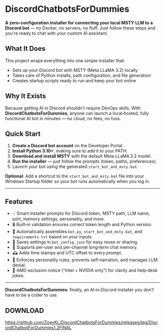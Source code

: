 # DiscordChatbotsForDummies

**A zero‑configuration installer for connecting your local MSTY LLM to a Discord bot** — no Docker, no servers, no fluff. Just follow these steps and you're ready to chat with your custom AI assistant.

## What It Does

This project wraps everything into one simple installer that:

* Sets up your Discord bot with MSTY (Meta LLaMA 3.2) locally
* Takes care of Python installs, path configuration, and file generation
* Creates startup scripts ready to run and keep your bot online

## Why It Exists

Because getting AI in Discord shouldn’t require DevOps skills. With **DiscordChatbotsForDummies**, anyone can launch a local‑hosted, fully functional AI bot in minutes — no cloud, no fees, no fuss.

## Quick Start

1. **Create a Discord bot account** on the Developer Portal.
2. **Install Python 3.10+**, making sure to add it to your PATH.
3. **Download and install MSTY** with the default Meta LLaMA 3.2 model.
4. **Run the installer** — just follow the prompts (token, paths, preferences).
5. Launch your bot using the generated `start_bot_and_msty.bat`.

**Optional**: Add a shortcut to the `start_bot_and_msty.bat` file into your Windows Startup folder so your bot runs automatically when you log in.

---

## Features

* 💡 Smart installer prompts for Discord token, MSTY path, LLM name, port, memory settings, personality, and more.
* 🔒 Built‑in validation ensures correct token length and Python version.
* 🧠 Automatically assembles `bot.py`, `start_bot_and_msty.bat`, and `requirements.txt` based on your inputs.
* 🧾 Saves settings in `bot_config.json` for easy reuse or sharing.
* 💾 Supports per‑user and per‑channel long‑term chat memory.
* 🕰 Adds time stamps and UTC offset to every prompt.
* 🙅 Enforces personality rules, prevents self‑narration, and manages LLM denial.
* 🚫 AMD exclusion notice (“Intel + NVIDIA only”) for clarity and help‑desk jokes.

---

**DiscordChatbotsForDummies**: finally, an AI‑in‑Discord installer you don’t have to be a coder to use.

## DOWNLOAD

https://github.com/ZoeyKL/DiscordChatbotsForDummies/releases/tag/DiscordChatbotForDummies1.2FINAL
